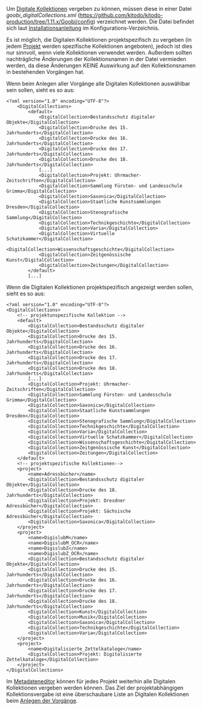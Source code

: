 Um [Digitale Kollektionen](https://github.com/kitodo/kitodo-production/wiki/Digitale-Kollektionen) vergeben zu können, müssen diese in einer Datei *goobi_digitalCollections.xml* (https://github.com/kitodo/kitodo-production/tree/1.11.x/Goobi/config) verzeichnet werden. Die Datei befindet sich laut [Installationsanleitung](https://github.com/kitodo/kitodo-production/wiki/Installationsanleitung-f%C3%BCr-Goobi.Production-CE-1.10) im Konfigurations-Verzeichnis.

Es ist möglich, die Digitalen Kollektionen projektspezifisch zu vergeben (in jedem [Projekt](https://github.com/kitodo/kitodo-production/wiki/Projekt) werden spezifische Kollektionen angeboten), jedoch ist dies nur sinnvoll, wenn viele Kollektionen verwendet werden. Außerdem sollten nachträgliche Änderungen der Kollektionsnamen in der Datei vermieden werden, da diese Änderungen KEINE Auswirkung auf den Kollektionsnamen in bestehenden Vorgängen hat. 

Wenn beim Anlegen aller Vorgänge alle Digitalen Kollektionen auswählbar sein sollen, sieht es so aus:

    <?xml version="1.0" encoding="UTF-8"?>
        <DigitalCollections>
            <default>
                <DigitalCollection>Bestandsschutz digitaler Objekte</DigitalCollection>
                <DigitalCollection>Drucke des 15. Jahrhunderts</DigitalCollection>
                <DigitalCollection>Drucke des 16. Jahrhunderts</DigitalCollection>
                <DigitalCollection>Drucke des 17. Jahrhunderts</DigitalCollection>
                <DigitalCollection>Drucke des 18. Jahrhunderts</DigitalCollection>
                [...]
                <DigitalCollection>Projekt: Uhrmacher-Zeitschriften</DigitalCollection>
                <DigitalCollection>Sammlung Fürsten- und Landesschule Grimma</DigitalCollection>
                <DigitalCollection>Saxonica</DigitalCollection>
                <DigitalCollection>Staatliche Kunstsammlungen Dresden</DigitalCollection>
                <DigitalCollection>Stenografische Sammlung</DigitalCollection>
                <DigitalCollection>Technikgeschichte</DigitalCollection>
                <DigitalCollection>Varia</DigitalCollection>
                <DigitalCollection>Virtuelle Schatzkammer</DigitalCollection>
                <DigitalCollection>Wissenschaftsgeschichte</DigitalCollection>
                <DigitalCollection>Zeitgenössische Kunst</DigitalCollection>
                <DigitalCollection>Zeitungen</DigitalCollection>
            </default>
            [...] 


Wenn die Digitalen Kollektionen projektspezifisch angezeigt werden sollen, sieht es so aus:

    <?xml version="1.0" encoding="UTF-8"?>
    <DigitalCollections>
        <!-- projektunspezifische Kollektion -->
        <default>
            <DigitalCollection>Bestandsschutz digitaler Objekte</DigitalCollection>
            <DigitalCollection>Drucke des 15. Jahrhunderts</DigitalCollection>
            <DigitalCollection>Drucke des 16. Jahrhunderts</DigitalCollection>
            <DigitalCollection>Drucke des 17. Jahrhunderts</DigitalCollection>
            <DigitalCollection>Drucke des 18. Jahrhunderts</DigitalCollection>
            [...]
            <DigitalCollection>Projekt: Uhrmacher-Zeitschriften</DigitalCollection>
            <DigitalCollection>Sammlung Fürsten- und Landesschule Grimma</DigitalCollection>
            <DigitalCollection>Saxonica</DigitalCollection>
            <DigitalCollection>Staatliche Kunstsammlungen Dresden</DigitalCollection>
            <DigitalCollection>Stenografische Sammlung</DigitalCollection>
            <DigitalCollection>Technikgeschichte</DigitalCollection>
            <DigitalCollection>Varia</DigitalCollection>
            <DigitalCollection>Virtuelle Schatzkammer</DigitalCollection>
            <DigitalCollection>Wissenschaftsgeschichte</DigitalCollection>
            <DigitalCollection>Zeitgenössische Kunst</DigitalCollection>
            <DigitalCollection>Zeitungen</DigitalCollection>
        </default>
        <!-- projektspezifische Kollektionen-->
        <project>
            <name>Adressbücher</name>
            <DigitalCollection>Bestandsschutz digitaler Objekte</DigitalCollection>
            <DigitalCollection>Drucke des 18. Jahrhunderts</DigitalCollection>
            <DigitalCollection>Projekt: Dresdner Adressbücher</DigitalCollection>
            <DigitalCollection>Projekt: Sächsische Adressbücher</DigitalCollection>
            <DigitalCollection>Saxonica</DigitalCollection>
        </project>
        <project>
            <name>DigislubM</name>
            <name>DigislubM_OCR</name>
            <name>DigislubZ</name>
            <name>DigislubZ_OCR</name>
            <DigitalCollection>Bestandsschutz digitaler Objekte</DigitalCollection>
            <DigitalCollection>Drucke des 15. Jahrhunderts</DigitalCollection>
            <DigitalCollection>Drucke des 16. Jahrhunderts</DigitalCollection>
            <DigitalCollection>Drucke des 17. Jahrhunderts</DigitalCollection>
            <DigitalCollection>Drucke des 18. Jahrhunderts</DigitalCollection>
            <DigitalCollection>Kunst</DigitalCollection>
            <DigitalCollection>Musik</DigitalCollection>
            <DigitalCollection>Saxonica</DigitalCollection>
            <DigitalCollection>Technikgeschichte</DigitalCollection>
            <DigitalCollection>Varia</DigitalCollection>
        </project>
        <project>
            <name>Digitalisierte_Zettelkataloge</name>
            <DigitalCollection>Projekt: Digitalisierte Zettelkataloge</DigitalCollection>
        </project>
    </DigitalCollections>


Im [Metadateneditor](https://github.com/kitodo/kitodo-production/wiki/Metadateneditor---Allgemeines) können für jedes Projekt weiterhin alle Digitalen Kollektionen vergeben werden können. Das Ziel der projektabhängigen Kollektionsvergabe ist eine überschaubare Liste an Digitalen Kollektionen beim [Anlegen der Vorgänge](https://github.com/kitodo/kitodo-production/wiki/Neuen-Vorgang-anlegen).
